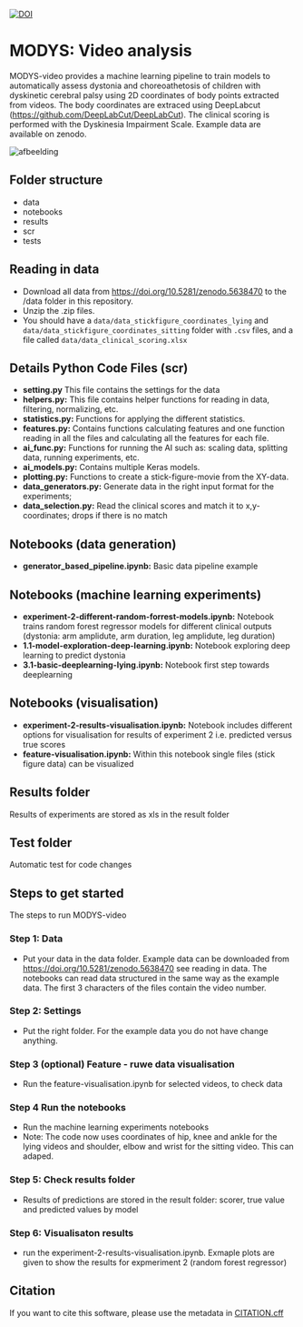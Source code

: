 [![DOI](https://zenodo.org/badge/406670176.svg)](https://zenodo.org/badge/latestdoi/406670176)

# MODYS: Video analysis

MODYS-video provides a machine learning pipeline to train models to automatically assess dystonia and choreoathetosis of children with dyskinetic cerebral palsy using 2D coordinates of body points extracted from videos. The body coordinates are extraced using DeepLabcut (https://github.com/DeepLabCut/DeepLabCut). The clinical scoring is performed with the Dyskinesia Impairment Scale. Example data are available on zenodo.

![afbeelding](https://user-images.githubusercontent.com/54277291/159797915-6d0b671d-3ae0-4571-9544-891fd0fb1579.png)

## Folder structure
* data
* notebooks
* results
* scr
* tests
 
## Reading in data
* Download all data from https://doi.org/10.5281/zenodo.5638470 to
the /data folder in this repository. 
* Unzip the .zip files.
* You should have a `data/data_stickfigure_coordinates_lying` and `data/data_stickfigure_coordinates_sitting` folder with `.csv` files, 
and a file called `data/data_clinical_scoring.xlsx`

## Details Python Code Files (scr)
*	**setting.py**
This file contains the settings for the data
*	**helpers.py:**
This file contains helper functions for reading in data, filtering, normalizing, etc. 
*	**statistics.py:**
Functions for applying the different statistics.
*	**features.py:**
Contains functions calculating features and one function reading in all the files and calculating all the features for each file.
*	**ai_func.py:**
Functions for running the AI such as: scaling data, splitting data, running experiments, etc.
*	**ai_models.py:**
Contains multiple Keras models.
*	**plotting.py:**
Functions to create a stick-figure-movie from the XY-data. 
*	**data_generators.py:**
Generate data in the right input format for the experiments; 
*	**data_selection.py:**
Read the clinical scores and match it to x,y-coordinates; drops if there is no match

## Notebooks (data generation)
* **generator_based_pipeline.ipynb:**
Basic data pipeline example

## Notebooks (machine learning experiments)
 * **experiment-2-different-random-forrest-models.ipynb:**
 Notebook trains random forest regressor models for different clinical outputs (dystonia: arm amplidute, arm duration, leg amplidute, leg duration)
 * **1.1-model-exploration-deep-learning.ipynb:**
 Notebook exploring deep learning to predict dystonia
 * **3.1-basic-deeplearning-lying.ipynb:**
 Notebook first step towards deeplearning 

## Notebooks (visualisation)
* **experiment-2-results-visualisation.ipynb:**
 Notebook includes different options for visualisation for results of experiment 2 i.e. predicted versus true scores
* **feature-visualisation.ipynb:**
 Within this notebook single files (stick figure data) can be visualized 
   
## Results folder
Results of experiments are stored as xls in the result folder

## Test folder
Automatic test for code changes

## Steps to get started
The steps to run MODYS-video
### Step 1: Data
*	Put your data in the data folder. Example data can be downloaded from https://doi.org/10.5281/zenodo.5638470 see reading in data. The notebooks can read data structured in the same way as the example data. The first 3 characters of the files contain the video number.
### Step 2: Settings
*	Put the right folder. For the example data you do not have change anything.
### Step 3 (optional) Feature - ruwe data visualisation
*  Run the feature-visualisation.ipynb for selected videos, to check data
### Step 4 Run the notebooks
*  Run the machine learning experiments notebooks
*	 Note: The code now uses coordinates of hip, knee and ankle for the lying videos and shoulder, elbow and wrist for the sitting video. This can adaped.
### Step 5: Check results folder
*	Results of predictions are stored in the result folder: scorer, true value and predicted values by model
### Step 6: Visualisaton results
*	run the experiment-2-results-visualisation.ipynb. Exmaple plots are given to show the results for expmeriment 2 (random forest regressor)

## Citation
If you want to cite this software, please use the metadata in [CITATION.cff](CITATION.cff)
